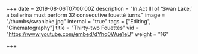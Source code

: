 +++
date = 2019-08-06T07:00:00Z
description = "In Act III of ‘Swan Lake,’ a ballerina must perform 32 consecutive fouetté turns."
image = "/thumbs/swanlake.jpg"
internal = "true"
tags = ["Editing", "Cinematography"]
title = "Thirty-two Fouettés"
vid = "https://www.youtube.com/embed/dYhq0Wue1eU"
weight = "16"

+++
